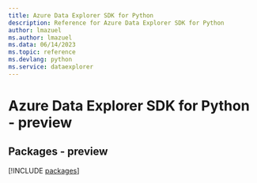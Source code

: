```yaml
---
title: Azure Data Explorer SDK for Python
description: Reference for Azure Data Explorer SDK for Python
author: lmazuel
ms.author: lmazuel
ms.data: 06/14/2023
ms.topic: reference
ms.devlang: python
ms.service: dataexplorer
---
```

# Azure Data Explorer SDK for Python - preview
## Packages - preview
[!INCLUDE [packages](data-explorer-index.md)]